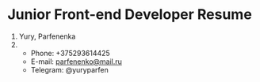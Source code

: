# Junior Front-end Developer Resume

1. Yury, Parfenenka
2. * Phone: +375293614425
   * E-mail: parfenenko@mail.ru
   * Telegram: @yuryparfen